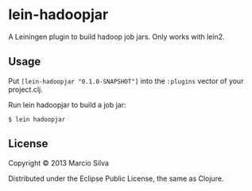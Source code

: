 # lein-hadoopjar

A Leiningen plugin to build hadoop job jars.  Only works with lein2.

## Usage

Put `[lein-hadoopjar "0.1.0-SNAPSHOT"]` into the `:plugins` vector of your project.clj.

Run lein hadoopjar to build a job jar:

    $ lein hadoopjar

## License

Copyright © 2013 Marcio Silva

Distributed under the Eclipse Public License, the same as Clojure.
